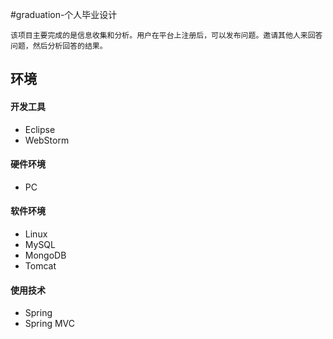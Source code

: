 

 #graduation-个人毕业设计

	该项目主要完成的是信息收集和分析。用户在平台上注册后，可以发布问题。邀请其他人来回答问题，然后分析回答的结果。

## 环境 ##
#### 开发工具 ####
- Eclipse
- WebStorm

#### 硬件环境 ####
- PC

#### 软件环境 ####
- Linux
- MySQL
- MongoDB
- Tomcat

#### 使用技术 ####
- Spring
- Spring MVC

